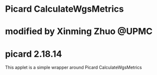 # Picard CalculateWgsMetrics
# modified by Xinming Zhuo @UPMC
# picard 2.18.14

This applet is a simple wrapper around Picard CalculateWgsMetrics
